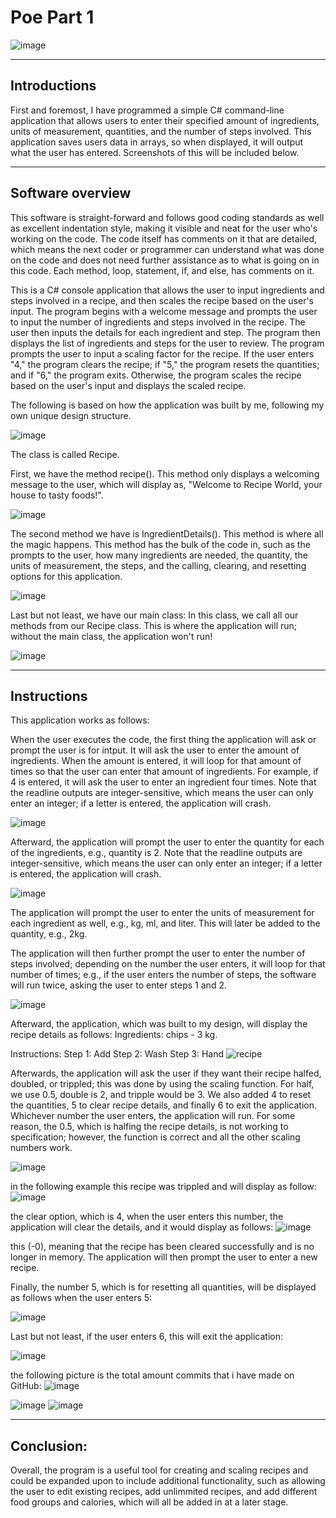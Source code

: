 # Poe Part 1
   ![image](https://user-images.githubusercontent.com/102582551/234572619-b6a24bc3-16bc-4fb6-ab84-b2d86f0719b5.png)


--------------
Introductions
--------------
First and foremost, I have programmed a simple C# command-line application that allows users to enter their specified amount of ingredients, units of measurement, quantities, and the number of steps involved. This application saves users data in arrays, so when displayed, it will output what the user has entered. Screenshots of this will be included below.

------------------
Software overview
------------------
This software is straight-forward and follows good coding standards as well as excellent indentation style, making it visible and neat for the user who's working on the code. The code itself has comments on it that are detailed, which means the next coder or programmer can understand what was done on the code and does not need further assistance as to what is going on in this code. Each method, loop, statement, if, and else, has comments on it.

This is a C# console application that allows the user to input ingredients and steps involved in a recipe, and then scales the recipe based on the user's input. The program begins with a welcome message and prompts the user to input the number of ingredients and steps involved in the recipe. The user then inputs the details for each ingredient and step. The program then displays the list of ingredients and steps for the user to review. The program prompts the user to input a scaling factor for the recipe. If the user enters "4," the program clears the recipe; if "5," the program resets the quantities; and if "6," the program exits. Otherwise, the program scales the recipe based on the user's input and displays the scaled recipe.


The following is based on how the application was built by me, following my own unique design structure.

![image](https://user-images.githubusercontent.com/102582551/234549014-8a481f76-c9d4-4a73-9369-ba09c6238126.png)




The class is called Recipe.

First, we have the method recipe().
This method only displays a welcoming message to the user, which will display as, "Welcome to Recipe World, your house to tasty foods!".

![image](https://user-images.githubusercontent.com/102582551/234602836-07c45d81-951c-41b2-bc48-bfb1e7ea8e86.png)


The second method we have is IngredientDetails().
This method is where all the magic happens. This method has the bulk of the code in, such as the prompts to the user, how many ingredients are needed, the quantity, the units of measurement, the steps, and the calling, clearing, and resetting options for this application.

![image](https://user-images.githubusercontent.com/102582551/234603297-f46df010-d003-4d8e-982a-e62de7f6a1b1.png)


Last but not least, we have our main class:
In this class, we call all our methods from our Recipe class. This is where the application will run; without the main class, the application won't run!

![image](https://user-images.githubusercontent.com/102582551/234602996-71e886ad-f16e-4b48-8cdf-19d0f5653344.png)


-------------
Instructions
-------------
This application works as follows:

When the user executes the code, the first thing the application will ask or prompt the user is for intput. It will ask the user to enter the amount of ingredients. When the amount is entered, it will loop for that amount of times so that the user can enter that amount of ingredients. For example, if 4 is entered, it will ask the user to enter an ingredient four times. Note that the readline outputs are integer-sensitive, which means the user can only enter an integer; if a letter is entered, the application will crash.

![image](https://user-images.githubusercontent.com/102582551/234603696-1b65f75e-742d-439c-8612-89c754e70d5f.png)



Afterward, the application will prompt the user to enter the quantity for each of the ingredients, e.g., quantity is 2. Note that the readline outputs are integer-sensitive, which means the user can only enter an integer; if a letter is entered, the application will crash.

![image](https://user-images.githubusercontent.com/102582551/234604054-bbea4782-9bed-4261-b9f7-d58a6502bdcd.png)



The application will prompt the user to enter the units of measurement for each ingredient as well, e.g., kg, ml, and liter. This will later be added to the quantity, e.g., 2kg.

The application will then further prompt the user to enter the number of steps involved; depending on the number the user enters, it will loop for that number of times; e.g., if the user enters the number of steps, the software will run twice, asking the user to enter steps 1 and 2.

![image](https://user-images.githubusercontent.com/102582551/234604461-7c2c1c1b-e411-4db2-b56f-b525fe4f9dc2.png)


Afterward, the application, which was built to my design, will display the recipe details as follows:
Ingredients:
chips - 3 kg.

Instructions:
Step 1: Add
Step 2: Wash
Step 3: Hand
![recipe](https://user-images.githubusercontent.com/102582551/234523577-71f9b97e-2846-473b-9757-b99d1fc6343e.PNG)

Afterwards, the application will ask the user if they want their recipe halfed, doubled, or trippled; this was done by using the scaling function. For half, we use 0.5, double is 2, and tripple would be 3. We also added 4 to reset the quantities, 5 to clear recipe details, and finally 6 to exit the application. Whichever number the user enters, the application will run. For some reason, the 0.5, which is halfing the recipe details, is not working to specification; however, the function is correct and all the other scaling numbers work.

![image](https://user-images.githubusercontent.com/102582551/234604655-6e38289b-4302-44f1-813c-3e0ebe8269b9.png)


in the following example this recipe was trippled and will display as follow:
![image](https://user-images.githubusercontent.com/102582551/234525234-a926804d-61df-4f9d-9ea7-b0cf67ee1b9d.png)


the clear option, which is 4, when the user enters this number, the application will clear the details, and it would display as follows:
![image](https://user-images.githubusercontent.com/102582551/234534596-6445818d-921b-4171-8ad1-5240108df677.png)

this (-0), meaning that the recipe has been cleared successfully and is no longer in memory. The application will then prompt the user to enter a new recipe.

Finally, the number 5, which is for resetting all quantities, will be displayed as follows when the user enters 5:

![image](https://user-images.githubusercontent.com/102582551/234537418-754c78bd-1839-421e-a334-8ca7e32ad484.png)


Last but not least, if the user enters 6, this will exit the application:

![image](https://user-images.githubusercontent.com/102582551/234540068-bb6b0af3-0ba6-401a-bbc8-e5d3bb71e177.png)

the following picture is the total amount commits that i have made on GitHub:
![image](https://user-images.githubusercontent.com/102582551/234609648-6c79d9d5-c3d4-486c-ad64-2e796bd9d0e6.png)


![image](https://user-images.githubusercontent.com/102582551/234608894-1e295fce-3643-4cb1-945c-a0ac2523d837.png)
![image](https://user-images.githubusercontent.com/102582551/234609134-e5bacdba-94ed-4037-b648-a7f9551f28e2.png)


--------------
Conclusion:
--------------
Overall, the program is a useful tool for creating and scaling recipes and could be expanded upon to include additional functionality, such as allowing the user to edit existing recipes, add unlimmited recipes, and add different food groups and calories, which will all be added in at a later stage.


















